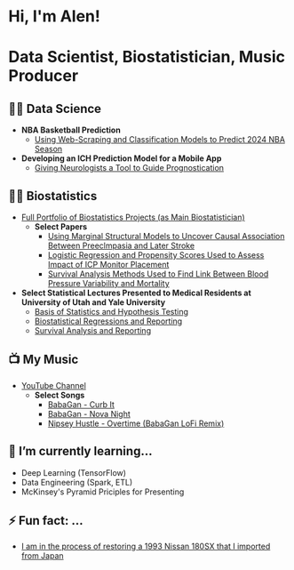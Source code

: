 <h1>Hi, I'm Alen!
<h1>Data Scientist, Biostatistician, Music Producer


<h2>👨‍💻 Data Science</h2>

- <b>NBA Basketball Prediction</b>
  - [Using Web-Scraping and Classification Models to Predict 2024 NBA Season](https://github.com/alenmainz/personal-page/tree/main/Personal-Projects/NBA%20Prediction%20Project)
- <b>Developing an ICH Prediction Model for a Mobile App</b>
  - [Giving Neurologists a Tool to Guide Prognostication](https://play.google.com/store/apps/details?id=com.uofumedicalapp&pli=1)
    
<h2>👨‍💻 Biostatistics</h2>

- [Full Portfolio of Biostatistics Projects (as Main Biostatistician)](https://github.com/alenmainz/personal-page/tree/main/Biostatistics/Published%20Papers)
  - <b>Select Papers</b>
    - [Using Marginal Structural Models to Uncover Causal Association Between Preeclmpasia and Later Stroke](https://jamanetwork.com/journals/jamanetworkopen/fullarticle/2778939)
    - [Logistic Regression and Propensity Scores Used to Assess Impact of ICP Monitor Placement](https://pubmed.ncbi.nlm.nih.gov/33360250/)
    - [Survival Analysis Methods Used to Find Link Between Blood Pressure Variability and Mortality](https://www.ncbi.nlm.nih.gov/pmc/articles/PMC8643578/)
- <b>Select Statistical Lectures Presented to Medical Residents at University of Utah and Yale University</b>
  - [Basis of Statistics and Hypothesis Testing](https://github.com/alenmainz/personal-page/blob/main/Biostatistics/Presentations/2021.9.15%20-%20Basis%20of%20statistics%20and%20hypothesis%20testing.pdf)
  - [Biostatistical Regressions and Reporting](https://github.com/alenmainz/personal-page/blob/main/Biostatistics/Presentations/2022.11.16%20-%20Biostatistical%20Regressions%20and%20Reporting.pdf)
  - [Survival Analysis and Reporting](https://github.com/alenmainz/personal-page/blob/main/Biostatistics/Presentations/2023.1.11%20-%20Survival%20Analysis%20and%20Reporting.pdf)
<h2>📺 My Music</h2>

- [YouTube Channel](https://www.youtube.com/@babagansounds1714)
  - <b>Select Songs</b>
    - [BabaGan - Curb It](https://www.youtube.com/watch?v=1nl8opfgi78&ab_channel=BabaGanSounds)
    - [BabaGan - Nova Night](https://www.youtube.com/watch?v=8RzVXUS7hxc&ab_channel=BabaGanSounds)
    - [Nipsey Hustle - Overtime (BabaGan LoFi Remix)](https://www.youtube.com/watch?v=sUJXOx57XI8&ab_channel=BabaGanSounds)

<h2>🌱 I’m currently learning... </h2>

- Deep Learning (TensorFlow)
- Data Engineering (Spark, ETL)
- McKinsey's Pyramid Priciples for Presenting

<h2>⚡ Fun fact: ...</h2>

- [I am in the process of restoring a 1993 Nissan 180SX that I imported from Japan](https://postimg.cc/gallery/G9pFkNk)



